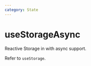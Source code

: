 ```yaml
---
category: State
---
```


# useStorageAsync

Reactive Storage in with async support.

Refer to `useStorage`.
